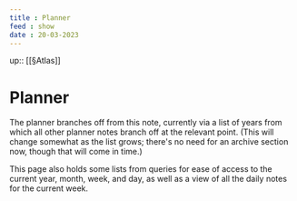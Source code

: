 ```yaml
---
title : Planner
feed : show
date : 20-03-2023
---
```

up:: [[§Atlas]]
# Planner

The planner branches off from this note, currently via a list of years from which all other planner notes branch off at the relevant point. (This will change somewhat as the list grows; there's no need for an archive section now, though that will come in time.)

This page also holds some lists from queries for ease of access to the current year, month, week, and day, as well as a view of all the daily notes for the current week.
